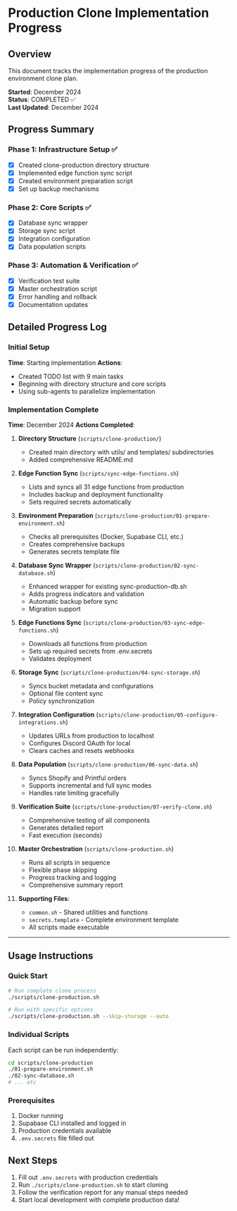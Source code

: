 # Production Clone Implementation Progress

## Overview
This document tracks the implementation progress of the production environment clone plan.

**Started**: December 2024  
**Status**: COMPLETED ✅  
**Last Updated**: December 2024

## Progress Summary

### Phase 1: Infrastructure Setup ✅
- [x] Created clone-production directory structure
- [x] Implemented edge function sync script
- [x] Created environment preparation script
- [x] Set up backup mechanisms

### Phase 2: Core Scripts ✅
- [x] Database sync wrapper
- [x] Storage sync script
- [x] Integration configuration
- [x] Data population scripts

### Phase 3: Automation & Verification ✅
- [x] Verification test suite
- [x] Master orchestration script
- [x] Error handling and rollback
- [x] Documentation updates

## Detailed Progress Log

### Initial Setup
**Time**: Starting implementation
**Actions**:
- Created TODO list with 9 main tasks
- Beginning with directory structure and core scripts
- Using sub-agents to parallelize implementation

### Implementation Complete
**Time**: December 2024
**Actions Completed**:

1. **Directory Structure** (`scripts/clone-production/`)
   - Created main directory with utils/ and templates/ subdirectories
   - Added comprehensive README.md

2. **Edge Function Sync** (`scripts/sync-edge-functions.sh`)
   - Lists and syncs all 31 edge functions from production
   - Includes backup and deployment functionality
   - Sets required secrets automatically

3. **Environment Preparation** (`scripts/clone-production/01-prepare-environment.sh`)
   - Checks all prerequisites (Docker, Supabase CLI, etc.)
   - Creates comprehensive backups
   - Generates secrets template file

4. **Database Sync Wrapper** (`scripts/clone-production/02-sync-database.sh`)
   - Enhanced wrapper for existing sync-production-db.sh
   - Adds progress indicators and validation
   - Automatic backup before sync
   - Migration support

5. **Edge Functions Sync** (`scripts/clone-production/03-sync-edge-functions.sh`)
   - Downloads all functions from production
   - Sets up required secrets from .env.secrets
   - Validates deployment

6. **Storage Sync** (`scripts/clone-production/04-sync-storage.sh`)
   - Syncs bucket metadata and configurations
   - Optional file content sync
   - Policy synchronization

7. **Integration Configuration** (`scripts/clone-production/05-configure-integrations.sh`)
   - Updates URLs from production to localhost
   - Configures Discord OAuth for local
   - Clears caches and resets webhooks

8. **Data Population** (`scripts/clone-production/06-sync-data.sh`)
   - Syncs Shopify and Printful orders
   - Supports incremental and full sync modes
   - Handles rate limiting gracefully

9. **Verification Suite** (`scripts/clone-production/07-verify-clone.sh`)
   - Comprehensive testing of all components
   - Generates detailed report
   - Fast execution (seconds)

10. **Master Orchestration** (`scripts/clone-production.sh`)
    - Runs all scripts in sequence
    - Flexible phase skipping
    - Progress tracking and logging
    - Comprehensive summary report

11. **Supporting Files**:
    - `common.sh` - Shared utilities and functions
    - `secrets.template` - Complete environment template
    - All scripts made executable

---

## Usage Instructions

### Quick Start
```bash
# Run complete clone process
./scripts/clone-production.sh

# Run with specific options
./scripts/clone-production.sh --skip-storage --auto
```

### Individual Scripts
Each script can be run independently:
```bash
cd scripts/clone-production
./01-prepare-environment.sh
./02-sync-database.sh
# ... etc
```

### Prerequisites
1. Docker running
2. Supabase CLI installed and logged in
3. Production credentials available
4. `.env.secrets` file filled out

## Next Steps
1. Fill out `.env.secrets` with production credentials
2. Run `./scripts/clone-production.sh` to start cloning
3. Follow the verification report for any manual steps needed
4. Start local development with complete production data!